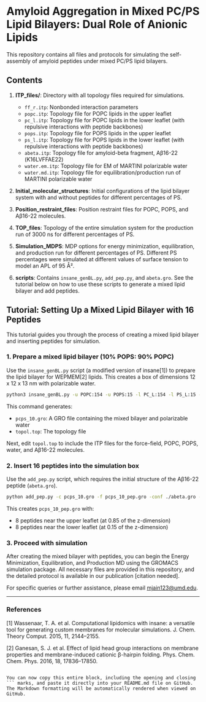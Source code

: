 # Amyloid Aggregation in Mixed PC/PS Lipid Bilayers: Dual Role of Anionic Lipids

This repository contains all files and protocols for simulating the self-assembly of amyloid peptides under mixed PC/PS lipid bilayers.

## Contents

1. **ITP_files/**: Directory with all topology files required for simulations.
   - `ff_r.itp`: Nonbonded interaction parameters
   - `popc.itp`: Topology file for POPC lipids in the upper leaflet
   - `pc_l.itp`: Topology file for POPC lipids in the lower leaflet (with repulsive interactions with peptide backbones)
   - `pops.itp`: Topology file for POPS lipids in the upper leaflet
   - `ps_l.itp`: Topology file for POPS lipids in the lower leaflet (with repulsive interactions with peptide backbones)
   - `abeta.itp`: Topology file for amyloid-beta fragment, Aβ16-22 (K16LVFFAE22)
   - `water.em.itp`: Topology file for EM of MARTINI polarizable water
   - `water.md.itp`: Topology file for equilibration/production run of MARTINI polarizable water

2. **Initial_molecular_structures**: Initial configurations of the lipid bilayer system with and without peptides for different percentages of PS.

3. **Position_restraint_files**: Position restraint files for POPC, POPS, and Aβ16-22 molecules.

4. **TOP_files**: Topology of the entire simulation system for the production run of 3000 ns for different percentages of PS.

5. **Simulation_MDPS**: MDP options for energy minimization, equilibration, and production run for different percentages of PS. Different PS percentages were simulated at different values of surface tension to model an APL of 95 Å².

6. **scripts**: Contains `insane_genBL.py`, `add_pep.py`, and `abeta.gro`. See the tutorial below on how to use these scripts to generate a mixed lipid bilayer and add peptides.

## Tutorial: Setting Up a Mixed Lipid Bilayer with 16 Peptides

This tutorial guides you through the process of creating a mixed lipid bilayer and inserting peptides for simulation.

### 1. Prepare a mixed lipid bilayer (10% POPS: 90% POPC)

Use the `insane_genBL.py` script (a modified version of insane[1]) to prepare the lipid bilayer for WEPMEM[2] lipids. This creates a box of dimensions 12 x 12 x 13 nm with polarizable water.

```bash
python3 insane_genBL.py -u POPC:154 -u POPS:15 -l PC_L:154 -l PS_L:15 -sol PW -x 12 -y 12 -z 13 -o pcps_10.gro -p topol.top
```

This command generates:
- `pcps_10.gro`: A GRO file containing the mixed bilayer and polarizable water
- `topol.top`: The topology file

Next, edit `topol.top` to include the ITP files for the force-field, POPC, POPS, water, and Aβ16-22 molecules. 

### 2. Insert 16 peptides into the simulation box

Use the `add_pep.py` script, which requires the initial structure of the Aβ16-22 peptide (`abeta.gro`).

```bash
python add_pep.py -c pcps_10.gro -f pcps_10_pep.gro -conf ./abeta.gro -n 16
```

This creates `pcps_10_pep.gro` with:
- 8 peptides near the upper leaflet (at 0.85 of the z-dimension)
- 8 peptides near the lower leaflet (at 0.15 of the z-dimension)

### 3. Proceed with simulation

After creating the mixed bilayer with peptides, you can begin the Energy Minimization, Equilibration, and Production MD using the GROMACS simulation package. All necessary files are provided in this repository, and the detailed protocol is available in our publication [citation needed].

For specific queries or further assistance, please email mjain123@umd.edu.

---

### References

[1] Wassenaar, T. A. et al. Computational lipidomics with insane: a versatile tool for generating custom membranes for molecular simulations. J. Chem. Theory Comput. 2015, 11, 2144–2155.

[2] Ganesan, S. J. et al. Effect of lipid head group interactions on membrane properties and membrane-induced cationic β-hairpin folding. Phys. Chem. Chem. Phys. 2016, 18, 17836–17850.
```

You can now copy this entire block, including the opening and closing ``` marks, and paste it directly into your README.md file on GitHub. The Markdown formatting will be automatically rendered when viewed on GitHub.